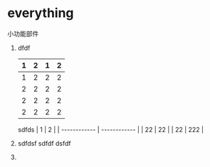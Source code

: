 ﻿# everything
小功能部件
1. dfdf

	|   1|2   | 1  | 2  |
	| ------------ | ------------ | ------------ | ------------ |
	|  1 |  2 |  2 |  2 |
	| 2  |  2 | 2  |  2 |
	| 2  |2   | 2  | 2  |
	|   2|  2 | 2  |   2|
	
	sdfds
	| 1  |  2 |
	| ------------ | ------------ |
	| 22  | 22  |
	| 22  | 222  |
	
1. sdfdsf
sdfdf
dsfdf
1. 
